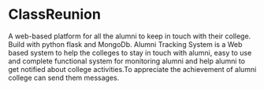 # ClassReunion
A web-based platform for all the alumni to keep in touch with their college. Build with python flask and MongoDb. Alumni Tracking System is a Web based system to help the colleges to stay in touch with alumni, easy to use and complete functional system for monitoring alumni and help alumni to get notified about college activities.To appreciate the achievement of alumni college can send them messages.   
